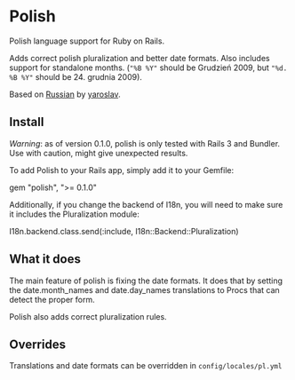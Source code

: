 Polish
======
Polish language support for Ruby on Rails.

Adds correct polish pluralization and better date formats. Also includes support for standalone months. (`"%B %Y"` should be Grudzień 2009, but `"%d. %B %Y"` should be 24. grudnia 2009).

Based on [Russian](http://github.com/yaroslav/russian/) by [yaroslav](http://github.com/yaroslav/).

Install
-------
*Warning*: as of version 0.1.0, polish is only tested with Rails 3 and Bundler. Use with caution, might give unexpected results.

To add Polish to your Rails app, simply add it to your Gemfile:

  gem "polish", ">= 0.1.0"

Additionally, if you change the backend of I18n, you will need to make sure it includes the Pluralization module:

  I18n.backend.class.send(:include, I18n::Backend::Pluralization)

What it does
------------

The main feature of polish is fixing the date formats. It does that by setting the date.month\_names and date.day\_names translations to Procs that can detect the proper form.

Polish also adds correct pluralization rules.

Overrides
---------
Translations and date formats can be overridden in `config/locales/pl.yml`

